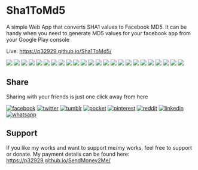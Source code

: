 # Sha1ToMd5
A simple Web App that converts SHA1 values to Facebook MD5. It can be handy when you need to generate MD5 values for your facebook app from your Google Play console

Live: https://p32929.github.io/Sha1ToMd5/

[![](https://badgen.net/github/release/p32929/Sha1ToMd5)]() [![](https://badgen.net/github/release/p32929/Sha1ToMd5/stable)]() [![](https://badgen.net/github/tag/p32929/Sha1ToMd5)]() [![](https://badgen.net/github/watchers/p32929/Sha1ToMd5)]() [![](https://badgen.net/github/checks/p32929/Sha1ToMd5)]() [![](https://badgen.net/github/status/p32929/Sha1ToMd5)]() [![](https://badgen.net/github/stars/p32929/Sha1ToMd5)]() [![](https://badgen.net/github/forks/p32929/Sha1ToMd5)]() [![](https://badgen.net/github/issues/p32929/Sha1ToMd5)]() [![](https://badgen.net/github/open-issues/p32929/Sha1ToMd5)]() [![](https://badgen.net/github/closed-issues/p32929/Sha1ToMd5)]() [![](https://badgen.net/github/label-issues/p32929/Sha1ToMd5/help-wanted/open)]() [![](https://badgen.net/github/prs/p32929/Sha1ToMd5)]() [![](https://badgen.net/github/open-prs/p32929/Sha1ToMd5)]() [![](https://badgen.net/github/closed-prs/p32929/Sha1ToMd5)]() [![](https://badgen.net/github/merged-prs/p32929/Sha1ToMd5)]() [![](https://badgen.net/github/commits/p32929/Sha1ToMd5)]() [![](https://badgen.net/github/last-commit/p32929/Sha1ToMd5)]() [![](https://badgen.net/github/branches/p32929/Sha1ToMd5)]() [![](https://badgen.net/github/releases/p32929/Sha1ToMd5)]() [![](https://badgen.net/github/tags/p32929/Sha1ToMd5)]() [![](https://badgen.net/github/license/p32929/Sha1ToMd5)]() [![](https://badgen.net/github/contributors/p32929/Sha1ToMd5)]() [![](https://badgen.net/github/dependents-pkg/p32929/Sha1ToMd5)]() 

## Share
Sharing with your friends is just one click away from here

[![facebook](https://image.flaticon.com/icons/png/32/124/124010.png)](https://www.facebook.com/sharer/sharer.php?u=https://github.com/p32929/Sha1ToMd5)
[![twitter](https://image.flaticon.com/icons/png/32/124/124021.png)](https://twitter.com/intent/tweet?source=https://github.com/p32929/Sha1ToMd5)
[![tumblr](https://image.flaticon.com/icons/png/32/124/124012.png)](https://www.tumblr.com/share?v=3&u=https://github.com/p32929/Sha1ToMd5)
[![pocket](https://image.flaticon.com/icons/png/32/732/732238.png)](https://getpocket.com/save?url=https://github.com/p32929/Sha1ToMd5)
[![pinterest](https://image.flaticon.com/icons/png/32/124/124039.png)](https://pinterest.com/pin/create/button/?url=https://github.com/p32929/Sha1ToMd5)
[![reddit](https://image.flaticon.com/icons/png/32/2111/2111589.png)](https://www.reddit.com/submit?url=https://github.com/p32929/Sha1ToMd5)
[![linkedin](https://image.flaticon.com/icons/png/32/1409/1409945.png)](https://www.linkedin.com/shareArticle?mini=true&url=https://github.com/p32929/Sha1ToMd5)
[![whatsapp](https://image.flaticon.com/icons/png/32/733/733585.png)](https://api.whatsapp.com/send?text=https://github.com/p32929/Sha1ToMd5)

## Support
If you like my works and want to support me/my works, feel free to support or donate. My payment details can be found here: https://p32929.github.io/SendMoney2Me/
